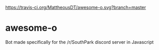https://travis-ci.org/MattheousDT/awesome-o.svg?branch=master

# awesome-o
Bot made specifically for the /r/SouthPark discord server in Javascript
